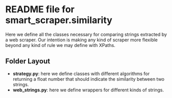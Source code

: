 # README file for smart_scraper.similarity

Here we define all the classes necessary for comparing strings extracted by a web scraper. Our intention is making any kind of scraper more flexible beyond any kind of rule we may define with XPaths.

## Folder Layout

- **strategy.py**: here we define classes with different algorithms for returning a float number that should indicate the similarity between two strings.
- **web_strings.py**: here we define wrappers for different kinds of strings.

